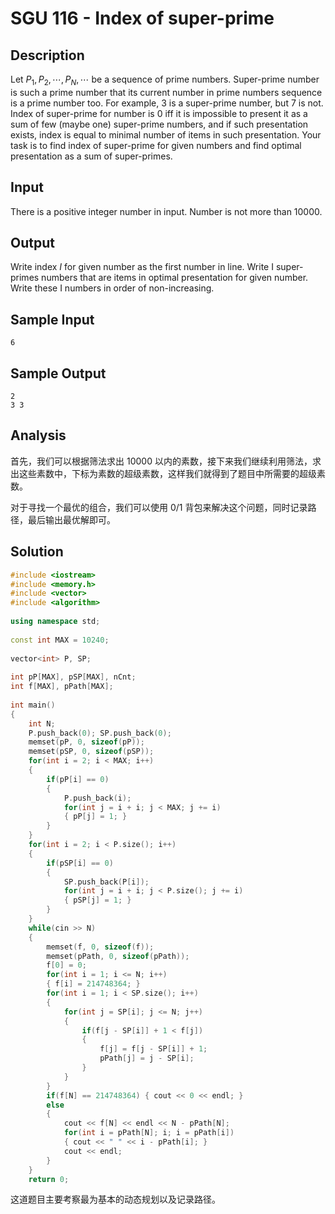 # SGU 116 - Index of super-prime


## Description

Let $P_1, P_2,\cdots ,P_N,\cdots$ be a sequence of prime numbers. Super-prime number is such a prime number that its current number in prime numbers sequence is a prime number too. For example, 3 is a super-prime number, but 7 is not. Index of super-prime for number is 0 iff it is impossible to present it as a sum of few (maybe one) super-prime numbers, and if such presentation exists, index is equal to minimal number of items in such presentation. Your task is to find index of super-prime for given numbers and find optimal presentation as a sum of super-primes.

## Input

There is a positive integer number in input. Number is not more than 10000.

## Output

Write index $I$ for given number as the first number in line. Write I super-primes numbers that are items in optimal presentation for given number. Write these I numbers in order of non-increasing.

## Sample Input

```
6
```

## Sample Output

```
2
3 3
```

## Analysis

首先，我们可以根据筛法求出 10000 以内的素数，接下来我们继续利用筛法，求出这些素数中，下标为素数的超级素数，这样我们就得到了题目中所需要的超级素数。

对于寻找一个最优的组合，我们可以使用 0/1 背包来解决这个问题，同时记录路径，最后输出最优解即可。

## Solution

```cpp
#include <iostream>
#include <memory.h>
#include <vector>
#include <algorithm>
 
using namespace std;
 
const int MAX = 10240;
 
vector<int> P, SP;
 
int pP[MAX], pSP[MAX], nCnt;
int f[MAX], pPath[MAX];
 
int main()
{
    int N;
    P.push_back(0); SP.push_back(0);
    memset(pP, 0, sizeof(pP));
    memset(pSP, 0, sizeof(pSP));
    for(int i = 2; i < MAX; i++)
    {
        if(pP[i] == 0)
        {
            P.push_back(i);
            for(int j = i + i; j < MAX; j += i)
            { pP[j] = 1; }
        }
    }
    for(int i = 2; i < P.size(); i++)
    {
        if(pSP[i] == 0)
        {
            SP.push_back(P[i]);
            for(int j = i + i; j < P.size(); j += i)
            { pSP[j] = 1; }
        }
    }
    while(cin >> N)
    {
        memset(f, 0, sizeof(f));
        memset(pPath, 0, sizeof(pPath));
        f[0] = 0;
        for(int i = 1; i <= N; i++)
        { f[i] = 214748364; }
        for(int i = 1; i < SP.size(); i++)
        {
            for(int j = SP[i]; j <= N; j++)
            {
                if(f[j - SP[i]] + 1 < f[j])
                {
                    f[j] = f[j - SP[i]] + 1;
                    pPath[j] = j - SP[i];
                }
            }
        }
        if(f[N] == 214748364) { cout << 0 << endl; }
        else
        {
            cout << f[N] << endl << N - pPath[N];
            for(int i = pPath[N]; i; i = pPath[i])
            { cout << " " << i - pPath[i]; }
            cout << endl;
        }
    }
    return 0;
```

这道题目主要考察最为基本的动态规划以及记录路径。
